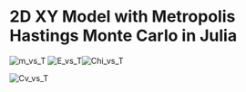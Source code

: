 # 2D XY Model with Metropolis Hastings Monte Carlo in Julia
![m_vs_T](https://github.com/ludvary/XY_Model/assets/114971112/5e0a2604-6344-4f06-b4a4-31a565b204b1)
![E_vs_T](https://github.com/ludvary/XY_Model/assets/114971112/5f4bbf7c-fe79-4051-b19b-33e7a088d71b)![Chi_vs_T](https://github.com/ludvary/XY_Model/assets/114971112/c4c1f66b-eb37-4a93-bfb8-5cabfce85a67)

![Cv_vs_T](https://github.com/ludvary/XY_Model/assets/114971112/30470640-e8ac-4e9b-b183-0d267d953ecd)
